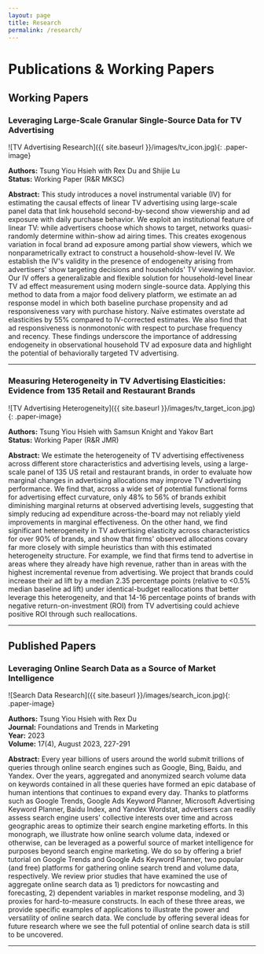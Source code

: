 ```yaml
---
layout: page
title: Research
permalink: /research/
---
```


# Publications & Working Papers

## **Working Papers**

### **Leveraging Large-Scale Granular Single-Source Data for TV Advertising** 

![TV Advertising Research]({{ site.baseurl }}/images/tv_icon.jpg){: .paper-image}

**Authors:** Tsung Yiou Hsieh with Rex Du and Shijie Lu  
**Status:** Working Paper (R&R MKSC) 

**Abstract:** This study introduces a novel instrumental variable (IV) for estimating the causal effects of linear TV advertising using large-scale panel data that link household second-by-second show viewership and ad exposure with daily purchase behavior. We exploit an institutional feature of linear TV: while advertisers choose which shows to target, networks quasi-randomly determine within-show ad airing times. This creates exogenous variation in focal brand ad exposure among partial show viewers, which we nonparametrically extract to construct a household-show-level IV. We establish the IV's validity in the presence of endogeneity arising from advertisers' show targeting decisions and households' TV viewing behavior. Our IV offers a generalizable and flexible solution for household-level linear TV ad effect measurement using modern single-source data. Applying this method to data from a major food delivery platform, we estimate an ad response model in which both baseline purchase propensity and ad responsiveness vary with purchase history. Naïve estimates overstate ad elasticities by 55% compared to IV-corrected estimates. We also find that ad responsiveness is nonmonotonic with respect to purchase frequency and recency. These findings underscore the importance of addressing endogeneity in observational household TV ad exposure data and highlight the potential of behaviorally targeted TV advertising.

---

### **Measuring Heterogeneity in TV Advertising Elasticities: Evidence from 135 Retail and Restaurant Brands** 

![TV Advertising Heterogeneity]({{ site.baseurl }}/images/tv_target_icon.jpg){: .paper-image}

**Authors:** Tsung Yiou Hsieh with Samsun Knight and Yakov Bart  
**Status:** Working Paper (R&R JMR)

**Abstract:** We estimate the heterogeneity of TV advertising effectiveness across different store characteristics and advertising levels, using a large-scale panel of 135 US retail and restaurant brands, in order to evaluate how marginal changes in advertising allocations may improve TV advertising performance. We find that, across a wide set of potential functional forms for advertising effect curvature, only 48% to 56% of brands exhibit diminishing marginal returns at observed advertising levels, suggesting that simply reducing ad expenditure across-the-board may not reliably yield improvements in marginal effectiveness. On the other hand, we find significant heterogeneity in TV advertising elasticity across characteristics for over 90% of brands, and show that firms' observed allocations covary far more closely with simple heuristics than with this estimated heterogeneity structure. For example, we find that firms tend to advertise in areas where they already have high revenue, rather than in areas with the highest incremental revenue from advertising. We project that brands could increase their ad lift by a median 2.35 percentage points (relative to <0.5% median baseline ad lift) under identical-budget reallocations that better leverage this heterogeneity, and that 14-16 percentage points of brands with negative return-on-investment (ROI) from TV advertising could achieve positive ROI through such reallocations.

---

## **Published Papers**

### **Leveraging Online Search Data as a Source of Market Intelligence**

![Search Data Research]({{ site.baseurl }}/images/search_icon.jpg){: .paper-image}

**Authors:** Tsung Yiou Hsieh with Rex Du  
**Journal:** Foundations and Trends in Marketing  
**Year:** 2023  
**Volume:** 17(4), August 2023, 227-291

**Abstract:** Every year billions of users around the world submit trillions of queries through online search engines such as Google, Bing, Baidu, and Yandex. Over the years, aggregated and anonymized search volume data on keywords contained in all these queries have formed an epic database of human intentions that continues to expand every day. Thanks to platforms such as Google Trends, Google Ads Keyword Planner, Microsoft Advertising Keyword Planner, Baidu Index, and Yandex Wordstat, advertisers can readily assess search engine users' collective interests over time and across geographic areas to optimize their search engine marketing efforts. In this monograph, we illustrate how online search volume data, indexed or otherwise, can be leveraged as a powerful source of market intelligence for purposes beyond search engine marketing. We do so by offering a brief tutorial on Google Trends and Google Ads Keyword Planner, two popular (and free) platforms for gathering online search trend and volume data, respectively. We review prior studies that have examined the use of aggregate online search data as 1) predictors for nowcasting and forecasting, 2) dependent variables in market response modeling, and 3) proxies for hard-to-measure constructs. In each of these three areas, we provide specific examples of applications to illustrate the power and versatility of online search data. We conclude by offering several ideas for future research where we see the full potential of online search data is still to be uncovered.

---
